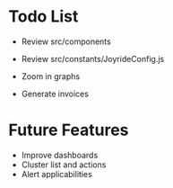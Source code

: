 # Todo List

* Review src/components
* Review src/constants/JoyrideConfig.js

* Zoom in graphs
* Generate invoices

# Future Features

* Improve dashboards
* Cluster list and actions
* Alert applicabilities